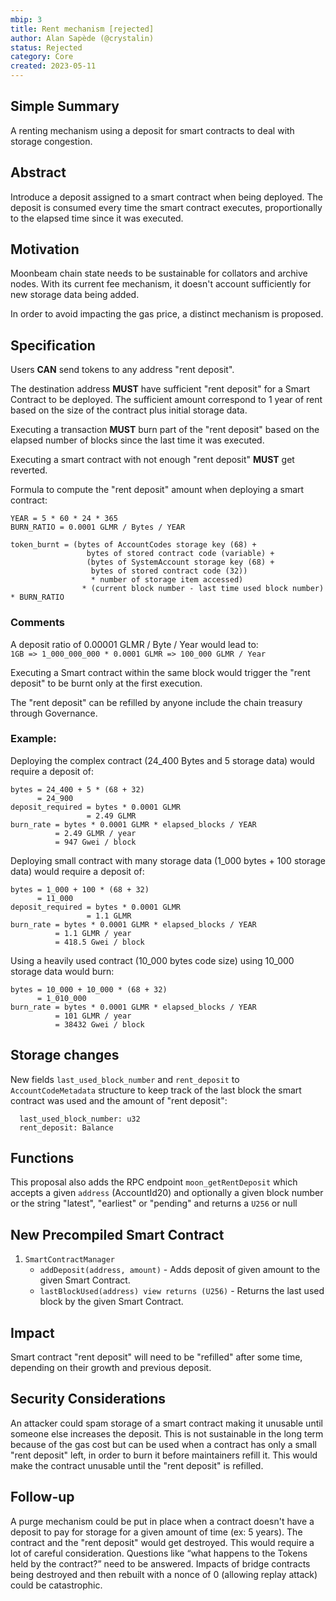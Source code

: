 ```yaml
---
mbip: 3
title: Rent mechanism [rejected]
author: Alan Sapède (@crystalin)
status: Rejected
category: Core
created: 2023-05-11
---
```


## Simple Summary

A renting mechanism using a deposit for smart contracts to deal with storage congestion.

## Abstract

Introduce a deposit assigned to a smart contract when being deployed. The deposit is consumed every
time the smart contract executes, proportionally to the elapsed time since it was executed.

## Motivation

Moonbeam chain state needs to be sustainable for collators and archive nodes. With its current
fee mechanism, it doesn't account sufficiently for new storage data being added.

In order to avoid impacting the gas price, a distinct mechanism is proposed.

## Specification

Users **CAN** send tokens to any address "rent deposit".

The destination address **MUST** have sufficient "rent deposit"
for a Smart Contract to be deployed. The sufficient amount correspond to 1 year of rent
based on the size of the contract plus initial storage data.

Executing a transaction **MUST** burn part of the "rent deposit"
based on the elapsed number of blocks since the last time it was executed.

Executing a smart contract with not enough "rent deposit" **MUST** get reverted.

Formula to compute the "rent deposit" amount when deploying a smart contract:

```
YEAR = 5 * 60 * 24 * 365
BURN_RATIO = 0.0001 GLMR / Bytes / YEAR

token_burnt = (bytes of AccountCodes storage key (68) +
                 bytes of stored contract code (variable) +
                 (bytes of SystemAccount storage key (68) +
                  bytes of stored contract code (32))
                  * number of storage item accessed)
                * (current block number - last time used block number) * BURN_RATIO
```

### Comments

A deposit ratio of 0.00001 GLMR / Byte / Year would lead to:  
`1GB => 1_000_000_000 * 0.0001 GLMR => 100_000 GLMR / Year`

Executing a Smart contract within the same block would trigger the "rent deposit" to be burnt only
at the first execution.

The "rent deposit" can be refilled by anyone include the chain treasury through Governance.

### Example:

Deploying the complex contract (24_400 Bytes and 5 storage data) would require a deposit of:

```
bytes = 24_400 + 5 * (68 + 32)
      = 24_900
deposit_required = bytes * 0.0001 GLMR
                 = 2.49 GLMR
burn_rate = bytes * 0.0001 GLMR * elapsed_blocks / YEAR
          = 2.49 GLMR / year
          = 947 Gwei / block
```

Deploying small contract with many storage data (1_000 bytes + 100 storage data) would require a deposit of:

```
bytes = 1_000 + 100 * (68 + 32)
      = 11_000
deposit_required = bytes * 0.0001 GLMR
                 = 1.1 GLMR
burn_rate = bytes * 0.0001 GLMR * elapsed_blocks / YEAR
          = 1.1 GLMR / year
          = 418.5 Gwei / block
```

Using a heavily used contract (10_000 bytes code size) using 10_000 storage data would burn:

```
bytes = 10_000 + 10_000 * (68 + 32)
      = 1_010_000
burn_rate = bytes * 0.0001 GLMR * elapsed_blocks / YEAR
          = 101 GLMR / year
          = 38432 Gwei / block
```

## Storage changes

New fields `last_used_block_number` and `rent_deposit` to `AccountCodeMetadata` structure
to keep track of the last block the smart contract was used and the amount of "rent deposit":

```
  last_used_block_number: u32
  rent_deposit: Balance
```

## Functions

This proposal also adds the RPC endpoint `moon_getRentDeposit` which accepts a given
`address` (AccountId20) and optionally a given block number or
the string "latest", "earliest" or "pending" and returns a `U256` or null

## New Precompiled Smart Contract

1. `SmartContractManager`
   - `addDeposit(address, amount)` - Adds deposit of given amount to the given Smart Contract.
   - `lastBlockUsed(address) view returns (U256)` - Returns the last used block by the given Smart Contract.

## Impact

Smart contract "rent deposit" will need to be "refilled" after some time, depending on their growth
and previous deposit.

## Security Considerations

An attacker could spam storage of a smart contract making it unusable until someone else
increases the deposit. This is not sustainable in the long term because of the gas cost but can
be used when a contract has only a small "rent deposit" left, in order to burn it before maintainers
refill it. This would make the contract unusable until the "rent deposit" is refilled.

## Follow-up

A purge mechanism could be put in place when a contract doesn't have a deposit to pay for storage
for a given amount of time (ex: 5 years). The contract and the "rent deposit" would get destroyed.
This would require a lot of careful consideration. Questions like “what happens to the Tokens
held by the contract?” need to be answered.
Impacts of bridge contracts being destroyed and then rebuilt with a nonce of 0
(allowing replay attack) could be catastrophic.

